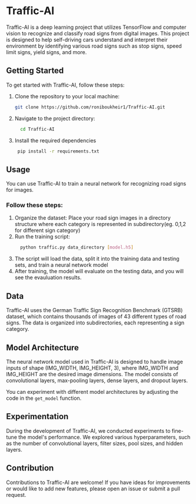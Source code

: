 # Traffic-AI

Traffic-AI is a deep learning project that utilizes TensorFlow and computer vision to recognize and classify road signs from digital images. This project is designed to help self-driving cars understand and interpret their environment by identifying various road signs such as stop signs, speed limit signs, yield signs, and more.

## Getting Started

To get started with Traffic-AI, follow these steps:

1. Clone the repository to your local machine:

   ```bash
   git clone https://github.com/roniboukheir1/Traffic-AI.git
   ```
2. Navigate to the project directory:
   ```bash
     cd Traffic-AI
     ```
3. Install the required dependencies
    ```bash
     pip install -r requirements.txt
     ```

## Usage

You can use Traffic-AI to train a neural network for recognizing road signs for images.
### Follow these steps:
  1. Organize the dataset: Place your road sign images in a directory structure where each category is represented in subdirectory(eg. 0,1,2 for different sign category)
  2. Run the training script:
      ```bash
        python traffic.py data_directory [model.h5]
      ``` 
  3. The script will load the data, split it into the training data and testing sets, and train a neural network model
  4. After training, the model will evaluate on the testing data, and you will see the evauluation results.

## Data 

Traffic-AI uses the German Traffic Sign Recognition Benchmark (GTSRB) dataset, which contains thousands of images of 43 different types of road signs. The data is organized into subdirectories, each representing a sign category.

## Model Architecture 

The neural network model used in Traffic-AI is designed to handle image inputs of shape (IMG_WIDTH, IMG_HEIGHT, 3), where IMG_WIDTH and IMG_HEIGHT are the desired image dimensions. The model consists of convolutional layers, max-pooling layers, dense layers, and dropout layers.

You can experiment with different model architectures by adjusting the code in the `get_model` function.

## Experimentation

During the development of Traffic-AI, we conducted experiments to fine-tune the model's performance. We explored various hyperparameters, such as the number of convolutional layers, filter sizes, pool sizes, and hidden layers.

## Contribution 

Contributions to Traffic-AI are welcome! If you have ideas for improvements or would like to add new features, please open an issue or submit a pull request.
